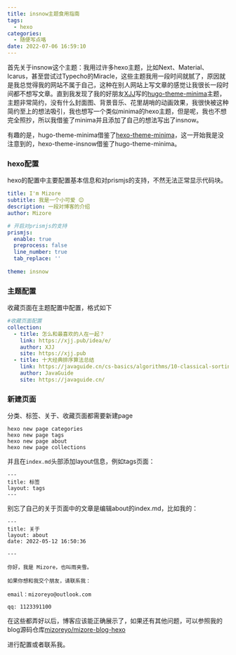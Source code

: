 ```yaml
---
title: insnow主题食用指南
tags: 
  - hexo
categories: 
  - 随便写点咯
date: 2022-07-06 16:59:10
---
```

首先关于insnow这个主题：我用过许多hexo主题，比如Next、Material、Icarus，甚至尝试过Typecho的Miracle，这些主题我用一段时间就腻了，原因就是我总觉得我的网站不属于自己，这种在别人网站上写文章的感觉让我很长一段时间都不想写文章。直到我发现了我的好朋友[XJJ](https://xjj.pub)写的[hugo-theme-minima](https://github.com/Mivinci/hugo-theme-minima)主题，主题非常简约，没有什么封面图、背景音乐、花里胡哨的动画效果，我很快被这种简约至上的想法吸引，我也想写一个类似minima的hexo主题，但是呢，我也不想完全照抄，所以我借鉴了minima并且添加了自己的想法写出了insnow。

有趣的是，hugo-theme-minima借鉴了[hexo-theme-minima](https://github.com/adisaktijrs/hexo-theme-minima)，这一开始我是没注意到的，hexo-theme-insnow借鉴了hugo-theme-minima。

### hexo配置

hexo的配置中主要配置基本信息和对prismjs的支持，不然无法正常显示代码块。

~~~yaml
title: I'm Mizore 
subtitle: 我是一个小可爱 😊
description: 一段对博客的介绍
author: Mizore

# 开启对prismjs的支持
prismjs:
  enable: true
  preprocess: false
  line_number: true 
  tab_replace: ''
  
theme: insnow
~~~

### 主题配置

收藏页面在主题配置中配置，格式如下

~~~yaml
#收藏页面配置
collection:
  - title: 怎么和最喜欢的人在一起？
    link: https://xjj.pub/idea/e/
    author: XJJ
    site: https://xjj.pub
  - title: 十大经典排序算法总结
    link: https://javaguide.cn/cs-basics/algorithms/10-classical-sorting-algorithms.html
    author: JavaGuide
    site: https://javaguide.cn/
~~~

### 新建页面

分类、标签、关于、收藏页面都需要新建page

~~~shell
hexo new page categories
hexo new page tags
hexo new page about
hexo new page collections
~~~

并且在`index.md`头部添加layout信息，例如tags页面：

~~~
---
title: 标签
layout: tags
---

~~~

别忘了自己的关于页面中的文章是编辑about的index.md，比如我的：

~~~
---
title: 关于
layout: about
date: 2022-05-12 16:50:36

---

你好，我是 Mizore，也叫雨夹雪。

如果你想和我交个朋友，请联系我：

email：mizoreyo@outlook.com

qq: 1123391100

~~~

在这些都弄好以后，博客应该能正确展示了，如果还有其他问题，可以参照我的blog源码仓库[mizoreyo/mizore-blog-hexo](https://github.com/mizoreyo/mizore-blog-hexo)

进行配置或者联系我。

